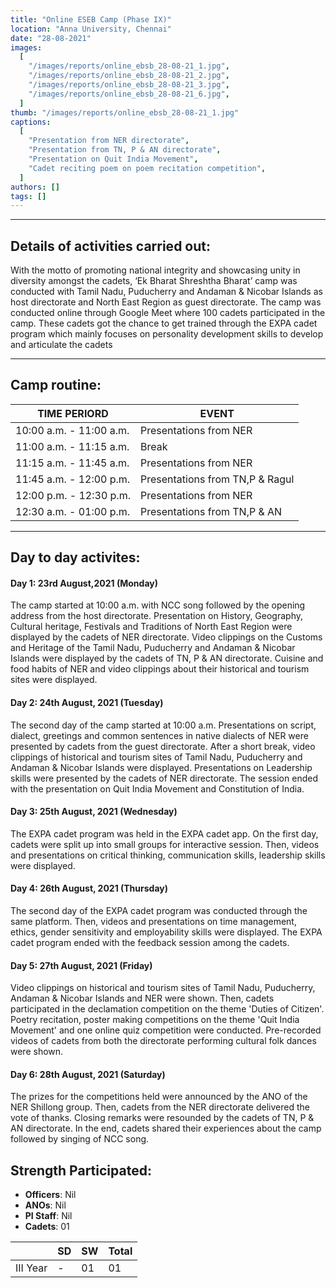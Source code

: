 ```yaml
---
title: "Online ESEB Camp (Phase IX)"
location: "Anna University, Chennai"
date: "28-08-2021"
images:
  [
    "/images/reports/online_ebsb_28-08-21_1.jpg",
    "/images/reports/online_ebsb_28-08-21_2.jpg",
    "/images/reports/online_ebsb_28-08-21_3.jpg",
    "/images/reports/online_ebsb_28-08-21_6.jpg",
  ]
thumb: "/images/reports/online_ebsb_28-08-21_1.jpg"
captions:
  [
    "Presentation from NER directorate",
    "Presentation from TN, P & AN directorate",
    "Presentation on Quit India Movement",
    "Cadet reciting poem on poem recitation competition",
  ]
authors: []
tags: []
---
```


---

## Details of activities carried out:

With the motto of promoting national integrity and showcasing unity in diversity
amongst the cadets, ‘Ek Bharat Shreshtha Bharat’ camp was conducted with Tamil
Nadu, Puducherry and Andaman & Nicobar Islands as host directorate and North East
Region as guest directorate. The camp was conducted online through Google Meet
where 100 cadets participated in the camp. These cadets got the chance to get trained
through the EXPA cadet program which mainly focuses on personality development
skills to develop and articulate the cadets

---

## Camp routine:

<table>
    <thead>
        <tr>
            <th>TIME PERIORD</th>
            <th>EVENT</th>
        </tr>
    </thead>
    <tbody>
        <tr>
            <td>10:00 a.m. - 11:00 a.m.</td>
            <td>Presentations from NER</td>
        </tr>
        <tr>
            <td>11:00 a.m. - 11:15 a.m.</td>
            <td>Break</td>
        </tr>
        <tr>
            <td>11:15 a.m. - 11:45 a.m.</td>
            <td>Presentations from NER</td>
        </tr>
        <tr>
            <td>11:45 a.m. - 12:00 p.m.</td>
            <td>Presentations from TN,P & Ragul</td>
        </tr>
        <tr>
            <td>12:00 p.m. - 12:30 p.m.</td>
            <td>Presentations from NER</td>
        </tr>
        <tr>
            <td>12:30 a.m. - 01:00 p.m.</td>
            <td>Presentations from TN,P & AN</td>
        </tr>
    </tbody>
</table>

---

## Day to day activites:

#### Day 1: 23rd August,2021 (Monday)

The camp started at 10:00 a.m. with NCC song followed by the opening address
from the host directorate. Presentation on History, Geography, Cultural heritage,
Festivals and Traditions of North East Region were displayed by the cadets of NER
directorate. Video clippings on the Customs and Heritage of the Tamil Nadu,
Puducherry and Andaman & Nicobar Islands were displayed by the cadets of TN, P &
AN directorate. Cuisine and food habits of NER and video clippings about their
historical and tourism sites were displayed.

#### Day 2: 24th August, 2021 (Tuesday)

The second day of the camp started at 10:00 a.m. Presentations on script, dialect,
greetings and common sentences in native dialects of NER were presented by cadets
from the guest directorate. After a short break, video clippings of historical and tourism
sites of Tamil Nadu, Puducherry and Andaman & Nicobar Islands were displayed.
Presentations on Leadership skills were presented by the cadets of NER directorate. The
session ended with the presentation on Quit India Movement and Constitution of India.

#### Day 3: 25th August, 2021 (Wednesday)

The EXPA cadet program was held in the EXPA cadet app. On the first day, cadets
were split up into small groups for interactive session. Then, videos and presentations
on critical thinking, communication skills, leadership skills were displayed.

#### Day 4: 26th August, 2021 (Thursday)

The second day of the EXPA cadet program was conducted through the same
platform. Then, videos and presentations on time management, ethics, gender
sensitivity and employability skills were displayed. The EXPA cadet program ended
with the feedback session among the cadets.

#### Day 5: 27th August, 2021 (Friday)

Video clippings on historical and tourism sites of Tamil Nadu, Puducherry,
Andaman & Nicobar Islands and NER were shown. Then, cadets participated in the
declamation competition on the theme 'Duties of Citizen'. Poetry recitation, poster
making competitions on the theme 'Quit India Movement' and one online quiz
competition were conducted. Pre-recorded videos of cadets from both the directorate
performing cultural folk dances were shown.

#### Day 6: 28th August, 2021 (Saturday)

The prizes for the competitions held were announced by the ANO of the NER
Shillong group. Then, cadets from the NER directorate delivered the vote of thanks.
Closing remarks were resounded by the cadets of TN, P & AN directorate. In the end,
cadets shared their experiences about the camp followed by singing of NCC song.

## Strength Participated:

- **Officers**: Nil
- **ANOs**: Nil
- **PI Staff**: Nil
- **Cadets**: 01

<table>
    <thead>
        <tr>
            <th></th>
            <th>SD</th>
            <th>SW</th>
            <th>Total</th>
        </tr>
    </thead>
    <tbody>
        <tr>
            <td>III Year</td>
            <td>-</td>
            <td>01</td>
            <td>01</td>
        </tr>
    </tbody>
</table>
